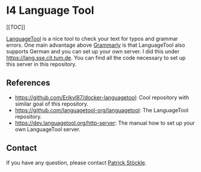 # I4 Language Tool

[[_TOC_]]

[LanguageTool](https://languagetool.org/) is a nice tool to check your text for typos and grammar errors.
One main advantage above [Grammarly](https://app.grammarly.com/) is that LanguageTool also supports German and you can set up your own server.
I did this under <https://lang.sse.cit.tum.de>.
You can find all the code necessary to set up this server in this repository.

## References

- <https://github.com/Erikvl87/docker-languagetool>: Cool repository with similar goal of this repository.
- <https://github.com/languagetool-org/languagetool>: The LanguageTool repository.
- <https://dev.languagetool.org/http-server>: The manual how to set up your own LanguageTool server.

## Contact

If you have any question, please contact [Patrick Stöckle](mailto:patrick.stoeckle@tum.de?subject=GitLab%3A%20I4%20LanguageTool).
